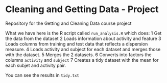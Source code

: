 # Cleaning and Getting Data - Project
Repository for the Getting and Cleaning Data course project

What we have here is the R script called `run_analysis.R` which does:
1 Get the data from the dataset
2 Loads information about activity and feature
3 Loads columns from training and test data that reflects a dispersion measure.
4 Loads activity and subject for each dataset and merges those with the dataset.
5 Merges the 2 datasets.
6 Converts into factors the columns `activity` and `subject`
7 Creates a tidy dataset with the mean for each subjet and activity pair.

You can see the results in `tidy.txt`
